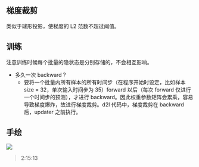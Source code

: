 ## 梯度裁剪

类似于球形投影，使梯度的 L2 范数不超过阈值。

## 训练

注意训练时候每个批量的隐状态是分别存储的，不会相互影响。

- 多久一次 backward？
    - 要将一个批量内所有样本的所有时间步（在程序开始时设定，比如样本 size = 32，单次输入时间步为 35）forward 以后（每次 forward 仅进行一个时间步的预测），才进行 backward。因此权重参数矩阵会累乘，容易导致梯度爆炸，故进行梯度裁剪。d2l 代码中，梯度裁剪在 backward 后，updater 之前执行。

## 手绘

![](https://telegraph-image-bhi.pages.dev/file/7bb171650762db0c7b678.jpg)

> 2:15:13
